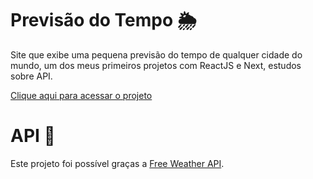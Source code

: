 # Previsão do Tempo 🌦️
Site que exibe uma pequena previsão do tempo de qualquer cidade do mundo, um dos meus primeiros projetos com ReactJS e Next, estudos sobre API.

[Clique aqui para acessar o projeto](https://weather-opal-one.vercel.app/)

# API 🔗
Este projeto foi possível graças a [Free Weather API](https://www.weatherapi.com/).
